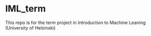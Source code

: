 # IML_term
This repo is for the term project in Introduction to Machine Leaning (University of Helsinski)
